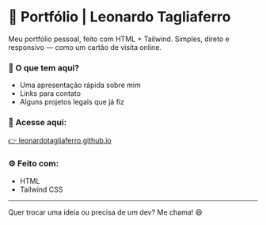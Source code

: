 # 💼 Portfólio | Leonardo Tagliaferro

Meu portfólio pessoal, feito com HTML + Tailwind. Simples, direto e responsivo — como um cartão de visita online.

### 🚀 O que tem aqui?
- Uma apresentação rápida sobre mim
- Links para contato
- Alguns projetos legais que já fiz

### 🔗 Acesse aqui:
[👉 leonardotagliaferro.github.io](https://leonardotagliaferro.github.io) 

### ⚙️ Feito com:
- HTML
- Tailwind CSS

---

Quer trocar uma ideia ou precisa de um dev? Me chama! 😄
